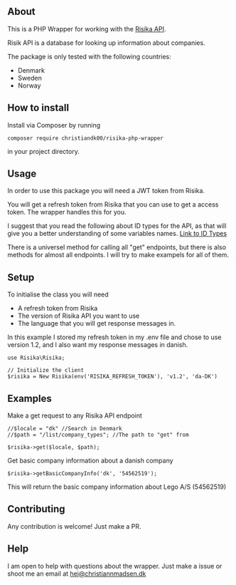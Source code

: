 ## About

This is a PHP Wrapper for working with the [Risika API](https://api.risika.dk/docs/).

Risik API is a database for looking up information about companies.

The package is only tested with the following countries:
- Denmark
- Sweden
- Norway

## How to install

Install via Composer by running
```
composer require christiandk00/risika-php-wrapper
```
in your project directory.

## Usage

In order to use this package you will need a JWT token from Risika.

You will get a refresh token from Risika that you can use to get a access token. The wrapper handles this for you.

I suggest that you read the following about ID types for the API, as that will give you a better understanding of some variables names.
[Link to ID Types](https://api.risika.dk/docs/#id-types)

There is a universel method for calling all "get" endpoints, but there is also methods for almost all endpoints. I will try to make exampels for all of them.

## Setup

To initialise the class you will need
- A refresh token from Risika
- The version of Risika API you want to use
- The language that you will get response messages in.

In this example I stored my refresh token in my .env file and chose to use version 1.2, and I also want my response messages in danish.
````
use Risika\Risika;

// Initialize the client
$risika = New Risika(env('RISIKA_REFRESH_TOKEN'), 'v1.2', 'da-DK')
````

## Examples

Make a get request to any Risika API endpoint
````
//$locale = "dk" //Search in Denmark
//$path = "/list/company_types"; //The path to "get" from

$risika->get($locale, $path);
````

Get basic company information about a danish company
````
$risika->getBasicCompanyInfo('dk', '54562519');
````
This will return the basic company information about Lego A/S (54562519)


## Contributing

Any contribution is welcome! Just make a PR.

## Help

I am open to help with questions about the wrapper. Just make a issue or shoot me an email at hej@christiannmadsen.dk